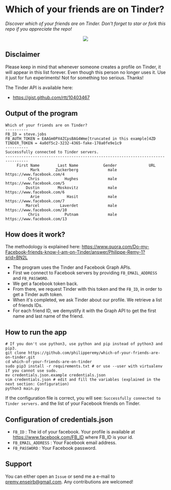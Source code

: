 # Which of your friends are on Tinder?

*Discover which of your friends are on Tinder. Don't forget to star or fork this repo if you appreciate the repo!*

<center>
<img src="coollogo_com-19375962.png"></img>
</center>

## Disclaimer
Please keep in mind that whenever someone creates a profile on Tinder, it will appear in this list forever. Even though this person no longer uses it. Use it just for fun experiments! Not for something too serious. Thanks!

The Tinder API is available here:
- https://gist.github.com/rtt/10403467

## Output of the program
```
Which of your friends are on Tinder?
----------
FB_ID = steve.jobs
FB_AUTH_TOKEN = EAAGm0PX4ZCpsBAG4Wme[truncated in this example]4ZD
TINDER_TOKEN = 4a0df5c2-3232-4365-fake-178a0fe9e1c9
----------
Successfully connected to Tinder servers.
--------------------------------------------------------------------------------
     First Name        Last Name           Gender              URL
           Mark       Zuckerberg             male  https://www.facebook.com/4
          Chris           Hughes             male  https://www.facebook.com/5
         Dustin        Moskovitz             male  https://www.facebook.com/6
           Arie            Hasit             male  https://www.facebook.com/7
         Marcel         Laverdet             male  https://www.facebook.com/10
          Chris           Putnam             male  https://www.facebook.com/13
 ```

## How does it work?
The methodology is explained here: https://www.quora.com/Do-my-Facebook-friends-know-I-am-on-Tinder/answer/Philippe-Remy-1?srid=BN2L

- The program uses the Tinder and Facebook Graph APIs.
- First we connect to Facebook servers by providing `FB_EMAIL_ADDRESS` and `FB_PASSWORD`. 
- We get a facebook token back. 
- From there, we request Tinder with this token and the `FB_ID`, in order to get a Tinder auth token. 
- When it's completed, we ask Tinder about our profile. We retrieve a list of friends IDs.
- For each friend ID, we demystify it with the Graph API to get the first name and last name of the friend.

## How to run the app
```
# If you don't use python3, use python and pip instead of python3 and pip3.
git clone https://github.com/philipperemy/which-of-your-friends-are-on-tinder.git
cd which-of-your-friends-are-on-tinder
sudo pip3 install -r requirements.txt # or use --user with virtualenv if you cannot use sudo.
mv credentials.json.example credentials.json
vim credentials.json # edit and fill the variables (explained in the next section: Configuration)
python3 main.py
```

If the configuration file is correct, you will see: `Successfully connected to Tinder servers.` and the list of your Facebook friends on Tinder.

## Configuration of credentials.json

- `FB_ID` : The id of your facebook. Your profile is available at https://www.facebook.com/FB_ID where FB_ID is your id.
- `FB_EMAIL_ADDRESS` : Your Facebook email address.
- `FB_PASSWORD` : Your Facebook password.

## Support

You can either open an `Issue` or send me a e-mail to premy.enseirb@gmail.com. Any contributions are welcomed!
